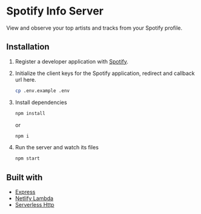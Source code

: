 # Spotify Info Server

View and observe your top artists and tracks from your Spotify profile.

## Installation

1. Register a developer application with [Spotify](https://developer.spotify.com/documentation/web-api/quick-start).

2. Initialize the client keys for the Spotify application, redirect and callback url here.

   ```bash
   cp .env.example .env
   ```

3. Install dependencies

   ```bash
   npm install
   ```

   or

   ```bash
   npm i
   ```

4. Run the server and watch its files

   ```bash
   npm start
   ```

## Built with

- [Express](https://expressjs.com/)
- [Netlify Lambda](https://github.com/netlify/netlify-lambda)
- [Serverless Http](https://github.com/dougmoscrop/serverless-http)

